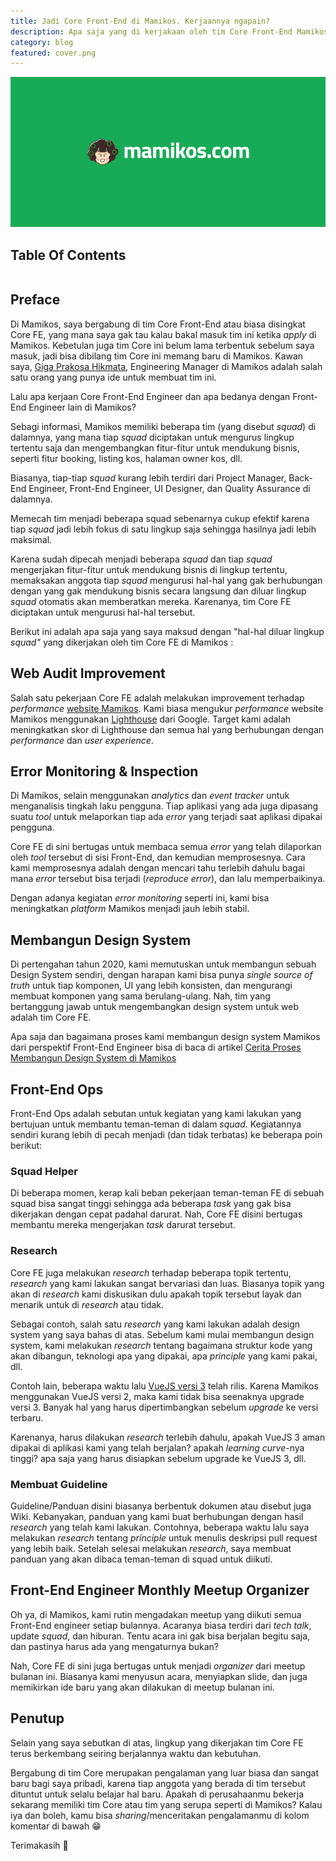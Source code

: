 ```yaml
---
title: Jadi Core Front-End di Mamikos. Kerjaannya ngapain?
description: Apa saja yang di kerjakaan oleh tim Core Front-End Mamikos dan kenapa tim ini ada di Mamikos.
category: blog
featured: cover.png
---
```


<img src="cover.png" alt="Jadi Core Front-End di Mamikos. Kerjaannya ngapain?" />

<p></p>


## Table Of Contents

```toc

```

## Preface

Di Mamikos, saya bergabung di tim Core Front-End atau biasa disingkat Core FE, yang mana saya gak tau kalau bakal masuk tim ini ketika *apply* di Mamikos. Kebetulan juga tim Core ini belum lama terbentuk sebelum saya masuk, jadi bisa dibilang tim Core ini memang baru di Mamikos. Kawan saya, <a href="https://www.linkedin.com/in/gigaprakosa" target="_blank" rel="noopener">Giga Prakosa Hikmata</a>, Engineering Manager di Mamikos adalah salah satu orang yang punya ide untuk membuat tim ini.

Lalu apa kerjaan Core Front-End Engineer dan apa bedanya dengan Front-End Engineer lain di Mamikos? 

Sebagi informasi, Mamikos memiliki beberapa tim (yang disebut *squad*) di dalamnya, yang mana tiap *squad* diciptakan untuk mengurus lingkup tertentu saja dan mengembangkan fitur-fitur untuk mendukung bisnis, seperti fitur booking, listing kos, halaman owner kos, dll. 

Biasanya, tiap-tiap *squad* kurang lebih terdiri dari Project Manager, Back-End Engineer, Front-End Engineer, UI Designer, dan Quality Assurance di dalamnya.

Memecah tim menjadi beberapa squad sebenarnya cukup efektif karena tiap *squad* jadi lebih fokus di satu lingkup saja sehingga hasilnya jadi lebih maksimal.

Karena sudah dipecah menjadi beberapa *squad* dan tiap *squad* mengerjakan fitur-fitur untuk mendukung bisnis di lingkup tertentu, memaksakan anggota tiap *squad* mengurusi hal-hal yang gak berhubungan dengan yang gak mendukung bisnis secara langsung dan diluar lingkup *squad* otomatis akan memberatkan mereka. Karenanya, tim Core FE diciptakan untuk mengurusi hal-hal tersebut. 

Berikut ini adalah apa saja yang saya maksud dengan "hal-hal diluar lingkup *squad"* yang dikerjakan oleh tim Core FE di Mamikos :

## Web Audit Improvement

Salah satu pekerjaan Core FE adalah melakukan improvement terhadap _performance_ <a href="https://www.mamikos.com" target="_blank" rel="noopener">website Mamikos</a>. Kami biasa mengukur _performance_ website Mamikos menggunakan <a href="https://developers.google.com/web/tools/lighthouse" target="_blank" rel="noopener">Lighthouse</a> dari Google. Target kami adalah meningkatkan skor di Lighthouse dan semua hal yang berhubungan dengan _performance_ dan _user experience_.

## Error Monitoring & Inspection

Di Mamikos, selain menggunakan *analytics* dan *event tracker* untuk menganalisis tingkah laku pengguna. Tiap aplikasi yang ada juga dipasang suatu *tool* untuk melaporkan tiap ada *error* yang terjadi saat aplikasi dipakai pengguna. 

Core FE di sini bertugas untuk membaca semua *error* yang telah dilaporkan oleh *tool* tersebut di sisi Front-End, dan kemudian memprosesnya. Cara kami memprosesnya adalah dengan mencari tahu terlebih dahulu bagai mana *error* tersebut bisa terjadi (*reproduce error*), dan lalu memperbaikinya. 

Dengan adanya kegiatan *error monitoring* seperti ini, kami bisa meningkatkan *platform* Mamikos menjadi jauh lebih stabil.

## Membangun Design System

Di pertengahan tahun 2020, kami memutuskan untuk membangun sebuah Design System sendiri, dengan harapan kami bisa punya *single source of truth* untuk tiap komponen, UI yang lebih konsisten, dan mengurangi membuat komponen yang sama berulang-ulang. Nah, tim yang bertanggung jawab untuk mengembangkan design system untuk web adalah tim Core FE. 

Apa saja dan bagaimana proses kami membangun design system Mamikos dari perspektif Front-End Engineer bisa di baca di artikel [Cerita Proses Membangun Design System di Mamikos](https://www.trihargianto.com/cerita-proses-membangun-design-system-di-mamikos/)

## Front-End Ops

Front-End Ops adalah sebutan untuk kegiatan yang kami lakukan yang bertujuan untuk membantu teman-teman di dalam *squad*. Kegiatannya sendiri kurang lebih di pecah menjadi (dan tidak terbatas) ke beberapa poin berikut:

### Squad Helper

Di beberapa momen, kerap kali beban pekerjaan teman-teman FE di sebuah squad bisa sangat tinggi sehingga ada beberapa _task_ yang gak bisa dikerjakan dengan cepat padahal darurat. Nah, Core FE disini bertugas membantu mereka mengerjakan _task_ darurat tersebut. 

### Research

Core FE juga melakukan _research_ terhadap beberapa topik tertentu, _research_ yang kami lakukan sangat bervariasi dan luas. Biasanya topik yang akan di _research_ kami diskusikan dulu apakah topik tersebut layak dan menarik untuk di _research_ atau tidak.

Sebagai contoh, salah satu _research_ yang kami lakukan adalah design system yang saya bahas di atas. Sebelum kami mulai membangun design system, kami melakukan _research_ tentang bagaimana struktur kode yang akan dibangun, teknologi apa yang dipakai, apa _principle_ yang kami pakai, dll. 

Contoh lain, beberapa waktu lalu <a href="https://github.com/vuejs/vue-next/releases/tag/v3.0.0" target="_blank" rel="noopener">VueJS versi 3</a> telah rilis. Karena Mamikos menggunakan VueJS versi 2, maka kami tidak bisa seenaknya upgrade versi 3. Banyak hal yang harus dipertimbangkan sebelum _upgrade_ ke versi terbaru. 

Karenanya, harus dilakukan _research_ terlebih dahulu, apakah VueJS 3 aman dipakai di aplikasi kami yang telah berjalan? apakah *learning curve*-nya tinggi? apa saja yang harus disiapkan sebelum upgrade ke VueJS 3, dll. 

### Membuat Guideline

Guideline/Panduan disini biasanya berbentuk dokumen atau disebut juga Wiki. Kebanyakan, panduan yang kami buat berhubungan dengan hasil _research_ yang telah kami lakukan. Contohnya, beberapa waktu lalu saya melakukan _research_ tentang _principle_ untuk menulis deskripsi pull request yang lebih baik. Setelah selesai melakukan _research_, saya membuat panduan yang akan dibaca teman-teman di squad untuk diikuti. 

## Front-End Engineer Monthly Meetup Organizer

Oh ya, di Mamikos, kami rutin mengadakan meetup yang diikuti semua Front-End engineer setiap bulannya. Acaranya biasa terdiri dari _tech talk_, update _squad_, dan hiburan. Tentu acara ini gak bisa berjalan begitu saja, dan pastinya harus ada yang mengaturnya bukan? 

Nah, Core FE di sini juga bertugas untuk menjadi *organizer* dari meetup bulanan ini. Biasanya kami menyusun acara, menyiapkan slide, dan juga memikirkan ide baru yang akan dilakukan di meetup bulanan ini.

## Penutup

Selain yang saya sebutkan di atas, lingkup yang dikerjakan tim Core FE terus berkembang seiring berjalannya waktu dan kebutuhan.

Bergabung di tim Core merupakan pengalaman yang luar biasa dan sangat baru bagi saya pribadi, karena tiap anggota yang berada di tim tersebut dituntut untuk selalu belajar hal baru. Apakah di perusahaanmu bekerja sekarang memiliki tim Core atau tim yang serupa seperti di Mamikos? Kalau iya dan boleh, kamu bisa _sharing_/menceritakan pengalamanmu di kolom komentar di bawah 😁

Terimakasih 👋
